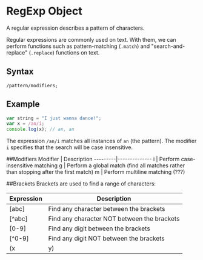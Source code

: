 # RegExp Object
A regular expression describes a pattern of characters.

Regular expressions are commonly used on text. With them, we can perform functions such as pattern-matching (`.match`) and "search-and-replace" (`.replace`) functions on text.

## Syntax
`/pattern/modifiers;`

## Example
```javascript
var string = "I just wanna dance!";
var x = /an/i;
console.log(x); // an, an
```
The expression `/an/i` matches all instances of `an` (the pattern). The modifier `i` specifies that the search will be case insensitive.

##Modifiers
Modifier | Description
---------|--------------
i	       | Perform case-insensitive matching
g	       | Perform a global match (find all matches rather than stopping after the first match)
m	       | Perform multiline matching (???)

##Brackets
Brackets are used to find a range of characters:

Expression	| Description
-------|-----------------
[abc]	 | Find any character between the brackets
[^abc] | Find any character NOT between the brackets
[0-9]	 | Find any digit between the brackets
[^0-9] | Find any digit NOT between the brackets
(x|y)  | Find any of the alternatives specified

